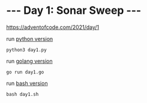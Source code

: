 
# --- Day 1: Sonar Sweep ---

https://adventofcode.com/2021/day/1

run [python version](https://github.com/skyying/advent_of_code_2021/blob/master/src/day1/day1.py)
```
python3 day1.py
```

run [golang version](https://github.com/skyying/advent_of_code_2021/blob/master/src/day1/day1.go)
```
go run day1.go
```


run [bash version](https://github.com/skyying/advent_of_code_2021/blob/master/src/day1/day1.sh)
```
bash day1.sh
```

